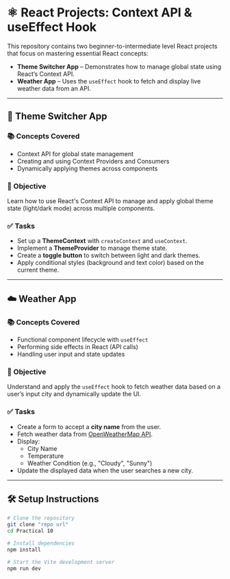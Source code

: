 # ⚛️ React Projects: Context API & useEffect Hook

This repository contains two beginner-to-intermediate level React projects that focus on mastering essential React concepts:

- **Theme Switcher App** – Demonstrates how to manage global state using React’s Context API.
- **Weather App** – Uses the `useEffect` hook to fetch and display live weather data from an API.

---

## 🎨 Theme Switcher App

### 📚 Concepts Covered

- Context API for global state management
- Creating and using Context Providers and Consumers
- Dynamically applying themes across components

### 🎯 Objective

Learn how to use React's Context API to manage and apply global theme state (light/dark mode) across multiple components.

### ✅ Tasks

- Set up a **ThemeContext** with `createContext` and `useContext`.
- Implement a **ThemeProvider** to manage theme state.
- Create a **toggle button** to switch between light and dark themes.
- Apply conditional styles (background and text color) based on the current theme.

---

## ☁️ Weather App

### 📚 Concepts Covered

- Functional component lifecycle with `useEffect`
- Performing side effects in React (API calls)
- Handling user input and state updates

### 🎯 Objective

Understand and apply the `useEffect` hook to fetch weather data based on a user’s input city and dynamically update the UI.

### ✅ Tasks

- Create a form to accept a **city name** from the user.
- Fetch weather data from [OpenWeatherMap API](https://openweathermap.org/api).
- Display:
  - City Name
  - Temperature
  - Weather Condition (e.g., "Cloudy", "Sunny")
- Update the displayed data when the user searches a new city.

---

## 🛠️ Setup Instructions

```bash
# Clone the repository
git clone "repo url"
cd Practical 10

# Install dependencies
npm install

# Start the Vite development server
npm run dev
